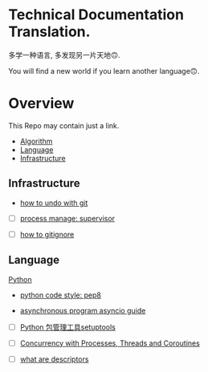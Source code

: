 # Technical Documentation Translation.

多学一种语言, 多发现另一片天地🙃.

You will find a new world if you learn another language🙃.

# Overview

This Repo may contain just a link.

- [Algorithm](https://github.com/kakukosaku/DSA#Algorithm)
- [Language](#Language)
- [Infrastructure](#infrastructure)

## Infrastructure

- [how to undo with git](infrastructure/how-to-undo-with-git.md)  

- [ ] [process manage: supervisor]()

- [ ] [how to gitignore](https://labs.consol.de/development/git/2017/02/22/gitignore.html)

## Language

[Python](https://github.com/kakukosaku/pythonSkill)

- [python code style: pep8](language/python/python-code-style.md)  

- [asynchronous program asyncio guide](language/python/asyncio-guide.md)  

- [ ] [Python 包管理工具setuptools](https://github.com/kakuchange/technicalTranslation/blob/master/other/setuptools.md)

- [ ] [Concurrency with Processes, Threads and Coroutines](https://pymotw.com/3/concurrency.html)

- [ ] [what are descriptors](https://www.blog.pythonlibrary.org/2016/06/10/python-201-what-are-descriptors/)
